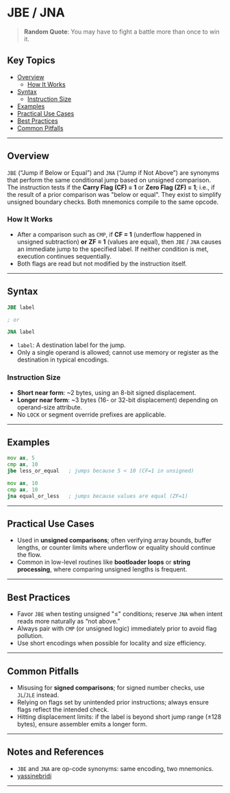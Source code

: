 # JBE / JNA

> **Random Quote**: You may have to fight a battle more than once to win it.

## Key Topics

- [Overview](#overview)
    - [How It Works](#how-it-works)
- [Syntax](#syntax)
    - [Instruction Size](#instruction-size)
- [Examples](#examples)
- [Practical Use Cases](#practical-use-cases)
- [Best Practices](#best-practices)
- [Common Pitfalls](#common-pitfalls)

---

## Overview

`JBE` (“Jump if Below or Equal”) and `JNA` (“Jump if Not Above”) are synonyms that perform the same conditional jump based on unsigned comparison. The instruction tests if the **Carry Flag (CF) = 1** or **Zero Flag (ZF) = 1**; i.e., if the result of a prior comparison was "below or equal". They exist to simplify unsigned boundary checks. Both mnemonics compile to the same opcode.

### How It Works

- After a comparison such as `CMP`, if **CF = 1** (underflow happened in unsigned subtraction) **or** **ZF = 1** (values are equal), then `JBE` / `JNA` causes an immediate jump to the specified label. If neither condition is met, execution continues sequentially.
- Both flags are read but not modified by the instruction itself.

---

## Syntax
```asm
JBE label

; or

JNA label
```

* `label`: A destination label for the jump.
* Only a single operand is allowed; cannot use memory or register as the destination in typical encodings.

### Instruction Size

* **Short near form**: \~2 bytes, using an 8-bit signed displacement.
* **Longer near form**: \~3 bytes (16- or 32-bit displacement) depending on operand-size attribute.
* No `LOCK` or segment override prefixes are applicable.

---

## Examples

```asm
mov ax, 5
cmp ax, 10
jbe less_or_equal   ; jumps because 5 < 10 (CF=1 in unsigned)
```

```asm
mov ax, 10
cmp ax, 10
jna equal_or_less   ; jumps because values are equal (ZF=1)
```

---

## Practical Use Cases

* Used in **unsigned comparisons**; often verifying array bounds, buffer lengths, or counter limits where underflow or equality should continue the flow.
* Common in low-level routines like **bootloader loops** or **string processing**, where comparing unsigned lengths is frequent.

---

## Best Practices

* Favor `JBE` when testing unsigned "≤" conditions; reserve `JNA` when intent reads more naturally as “not above.”
* Always pair with `CMP` (or unsigned logic) immediately prior to avoid flag pollution.
* Use short encodings when possible for locality and size efficiency.

---

## Common Pitfalls

* Misusing for **signed comparisons**; for signed number checks, use `JL`/`JLE` instead.
* Relying on flags set by unintended prior instructions; always ensure flags reflect the intended check.
* Hitting displacement limits: if the label is beyond short jump range (±128 bytes), ensure assembler emits a longer form.

---

## Notes and References

* `JBE` and `JNA` are op-code synonyms: same encoding, two mnemonics.
* [yassinebridi](https://yassinebridi.github.io/asm-docs/asm_tutorial_07.html)

---
